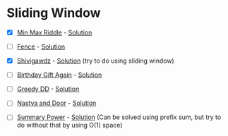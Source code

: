 # Sliding Window

- [x] [Min Max Riddle](https://www.hackerrank.com/challenges/min-max-riddle/problem) - [Solution](MinMaxRiddle.cpp)

- [ ] [Fence](https://codeforces.com/problemset/problem/363/B) - [Solution](363B.cpp)

- [x] [Shivigawdz](https://www.codechef.com/problems/SHIVIGOD) - [Solution](SHIVIGOD.cpp) (try to do using sliding window)

- [ ] [Birthday Gift Again](https://www.codechef.com/problems/BDGFT) - [Solution](BDGFT.cpp)

- [ ] [Greedy DD](https://www.codechef.com/problems/ECAPR206) - [Solution](ECAPR206.cpp)

- [ ] [Nastya and Door](https://codeforces.com/problemset/problem/1341/B) - [Solution](1341B.cpp)

- [ ] [Summary Power](https://www.codechef.com/problems/SUMPOWER) - [Solution](SUMPOWER.cpp) (Can be solved using prefix sum, but try to do without that by using O(1) space)
